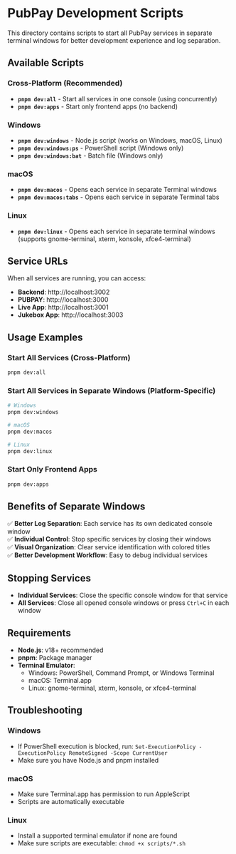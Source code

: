 # PubPay Development Scripts

This directory contains scripts to start all PubPay services in separate terminal windows for better development experience and log separation.

## Available Scripts

### Cross-Platform (Recommended)
- **`pnpm dev:all`** - Start all services in one console (using concurrently)
- **`pnpm dev:apps`** - Start only frontend apps (no backend)

### Windows
- **`pnpm dev:windows`** - Node.js script (works on Windows, macOS, Linux)
- **`pnpm dev:windows:ps`** - PowerShell script (Windows only)
- **`pnpm dev:windows:bat`** - Batch file (Windows only)

### macOS
- **`pnpm dev:macos`** - Opens each service in separate Terminal windows
- **`pnpm dev:macos:tabs`** - Opens each service in separate Terminal tabs

### Linux
- **`pnpm dev:linux`** - Opens each service in separate terminal windows (supports gnome-terminal, xterm, konsole, xfce4-terminal)

## Service URLs

When all services are running, you can access:

- **Backend**: http://localhost:3002
- **PUBPAY**: http://localhost:3000  
- **Live App**: http://localhost:3001
- **Jukebox App**: http://localhost:3003

## Usage Examples

### Start All Services (Cross-Platform)
```bash
pnpm dev:all
```

### Start All Services in Separate Windows (Platform-Specific)
```bash
# Windows
pnpm dev:windows

# macOS
pnpm dev:macos

# Linux
pnpm dev:linux
```

### Start Only Frontend Apps
```bash
pnpm dev:apps
```

## Benefits of Separate Windows

✅ **Better Log Separation**: Each service has its own dedicated console window  
✅ **Individual Control**: Stop specific services by closing their windows  
✅ **Visual Organization**: Clear service identification with colored titles  
✅ **Better Development Workflow**: Easy to debug individual services  

## Stopping Services

- **Individual Services**: Close the specific console window for that service
- **All Services**: Close all opened console windows or press `Ctrl+C` in each window

## Requirements

- **Node.js**: v18+ recommended
- **pnpm**: Package manager
- **Terminal Emulator**: 
  - Windows: PowerShell, Command Prompt, or Windows Terminal
  - macOS: Terminal.app
  - Linux: gnome-terminal, xterm, konsole, or xfce4-terminal

## Troubleshooting

### Windows
- If PowerShell execution is blocked, run: `Set-ExecutionPolicy -ExecutionPolicy RemoteSigned -Scope CurrentUser`
- Make sure you have Node.js and pnpm installed

### macOS
- Make sure Terminal.app has permission to run AppleScript
- Scripts are automatically executable

### Linux
- Install a supported terminal emulator if none are found
- Make sure scripts are executable: `chmod +x scripts/*.sh`
